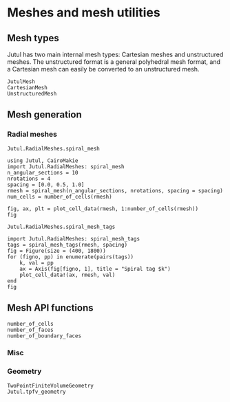 # Meshes and mesh utilities

## Mesh types

Jutul has two main internal mesh types: Cartesian meshes and unstructured meshes. The unstructured format is a general polyhedral mesh format, and a Cartesian mesh can easily be converted to an unstructured mesh.

```@docs
JutulMesh
CartesianMesh
UnstructuredMesh
```

## Mesh generation


### Radial meshes

```@docs
Jutul.RadialMeshes.spiral_mesh
```

```@example spiral
using Jutul, CairoMakie
import Jutul.RadialMeshes: spiral_mesh
n_angular_sections = 10
nrotations = 4
spacing = [0.0, 0.5, 1.0]
rmesh = spiral_mesh(n_angular_sections, nrotations, spacing = spacing)
num_cells = number_of_cells(rmesh)

fig, ax, plt = plot_cell_data(rmesh, 1:number_of_cells(rmesh))
fig
```

```@docs
Jutul.RadialMeshes.spiral_mesh_tags
```

```@example spiral
import Jutul.RadialMeshes: spiral_mesh_tags
tags = spiral_mesh_tags(rmesh, spacing)
fig = Figure(size = (400, 1800))
for (figno, pp) in enumerate(pairs(tags))
    k, val = pp
    ax = Axis(fig[figno, 1], title = "Spiral tag $k")
    plot_cell_data!(ax, rmesh, val)
end
fig
```

## Mesh API functions

```@docs
number_of_cells
number_of_faces
number_of_boundary_faces
```

### Misc

### Geometry

```@docs
TwoPointFiniteVolumeGeometry
Jutul.tpfv_geometry
```
